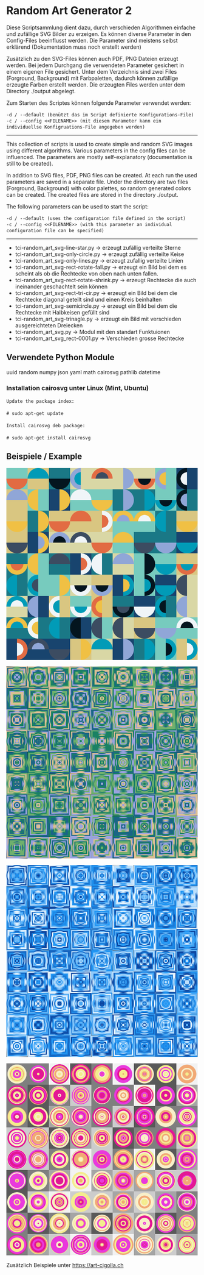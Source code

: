 # Random Art Generator 2

Diese Scriptsammlung dient dazu, durch verschieden Algorithmen einfache und zufällige SVG Bilder zu erzeigen. Es können diverse Parameter in den Config-Files beeinflusst werden. Die Parameter sind meistens selbst erklärend (Dokumentation muss noch erstellt werden)

Zusätzlich zu den SVG-Files können auch PDF, PNG Dateien erzeugt werden. Bei jedem Durchgang die verwendeten Parameter gesichert in einem eigenen File gesichert. Unter dem Verzeichnis sind zwei Files (Forground, Background) mit Farbpaletten, dadurch können zufällige erzeugte Farben erstellt werden. Die erzeugten Files werden unter dem Directory ./output abgelegt.

Zum Starten des Scriptes können folgende Parameter verwendet werden:

    -d / --default (benützt das im Script definierte Konfigurations-File)
    -c / --config <<FILENAME>> (mit diesem Parameter kann ein individuellse Konfigruations-File angegeben werden)

-----------------------------

This collection of scripts is used to create simple and random SVG images using different algorithms. Various parameters in the config files can be influenced. The parameters are mostly self-explanatory (documentation is still to be created).

In addition to SVG files, PDF, PNG files can be created. At each run the used parameters are saved in a separate file. Under the directory are two files (Forground, Background) with color palettes, so random generated colors can be created. The created files are stored in the directory ./output.

The following parameters can be used to start the script:

    -d / --default (uses the configuration file defined in the script)
    -c / --config <<FILENAME>> (with this parameter an individual configuration file can be specified)

-------------------------------

* tci-random_art_svg-line-star.py   -> erzeugt zufällig verteilte Sterne
* tci-random_art_svg-only-circle.py -> erzeugt zufällig verteilte Keise
* tci-random_art_svg-only-lines.py -> erzeugt zufallig verteilte Linien 
* tci-random_art_svg-rect-rotate-fall.py -> erzeugt ein Bild bei dem es scheint als ob die Rechtecke von oben nach unten fallen.
* tci-random_art_svg-rect-rotate-shrink.py -> erzeugt Rechtecke die auch ineinander geschachtelt sein können
* tci-random_art_svg-rect-tri-cir.py -> erzeugt ein Bild bei dem die Rechtecke diagonal geteilt sind und einen Kreis beinhalten
* tci-random_art_svg-semicircle.py -> erzeugt ein Bild bei dem die Rechtecke mit Halbkeisen gefüllt sind
* tci-random_art_svg-trinagle.py -> erzeugt ein Bild mit verschieden ausgereichteten Dreiecken
* tci-random_art_svg.py -> Modul mit den standart Funktuionen 
* tci-random_art_svg_rect-0001.py -> Verschieden grosse Rechtecke 


## Verwendete Python Module

uuid
random
numpy
json
yaml
math
cairosvg
pathlib
datetime

### Installation cairosvg unter Linux (Mint, Ubuntu)


    Update the package index:

    # sudo apt-get update

    Install cairosvg deb package:

    # sudo apt-get install cairosvg

## Beispiele  / Example


![Example 1](https://github.com/tcicit/tci-random-art-svg/blob/main/examples/semicircle-3098445a-f168-11ec-9f67-5195a8bc9375.png)

![Example 2](https://github.com/tcicit/tci-random-art-svg/blob/main/examples/rect-rotate-1ce9c9cc-f151-11ec-9f67-5195a8bc9375.png)

![Example 3](https://github.com/tcicit/tci-random-art-svg/blob/main/examples/rect-rotate-29d7ccc4-f151-11ec-9f67-5195a8bc9375.png)

![Example 4](https://github.com/tcicit/tci-random-art-svg/blob/main/examples/only-circle_127538d4-f168-11ec-9f67-5195a8bc9375.png)


Zusätzlich Beispiele unter https://art-cigolla.ch
